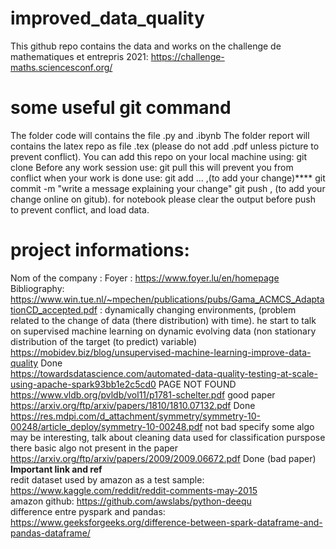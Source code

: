 # improved_data_quality
This github repo contains the data and works on the challenge de mathematiques et entrepris 2021:  https://challenge-maths.sciencesconf.org/
# some useful git command
The folder code will contains the file .py and .ibynb
The folder report will contains the latex repo as file .tex (please do not add .pdf unless picture to prevent conflict).
You can add this repo on your local machine using: git clone <url>
Before any work session use: git pull
this will prevent you from conflict
when your work is done use:
git add ... ,(to add your change)****
git commit -m "write a message explaining your change"
git push , (to add your change online on gitub).
for notebook please clear the output before push to prevent conflict, and load data.
# project informations:
Nom of the company : Foyer : https://www.foyer.lu/en/homepage
\
Bibliography:
\
https://www.win.tue.nl/~mpechen/publications/pubs/Gama_ACMCS_AdaptationCD_accepted.pdf :
dynamically changing environments, (problem related to the change of data (there distribution)  with time). he start to talk on supervised machine learning on dynamic evolving data (non stationary distribution of the target (to predict) variable)
\
https://mobidev.biz/blog/unsupervised-machine-learning-improve-data-quality Done
\
https://towardsdatascience.com/automated-data-quality-testing-at-scale-using-apache-spark93bb1e2c5cd0  PAGE NOT FOUND
https://www.vldb.org/pvldb/vol11/p1781-schelter.pdf good paper
\
https://arxiv.org/ftp/arxiv/papers/1810/1810.07132.pdf Done
\
https://res.mdpi.com/d_attachment/symmetry/symmetry-10-00248/article_deploy/symmetry-10-00248.pdf not bad specify some algo may be interesting, talk about cleaning data used for classification purspose there basic algo not present in the paper
\
https://arxiv.org/ftp/arxiv/papers/2009/2009.06672.pdf Done (bad paper)
**Important link and ref**
\
redit dataset used by amazon as a test sample:
https://www.kaggle.com/reddit/reddit-comments-may-2015
\
amazon github:
https://github.com/awslabs/python-deequ
\
difference entre pyspark and pandas:
https://www.geeksforgeeks.org/difference-between-spark-dataframe-and-pandas-dataframe/
